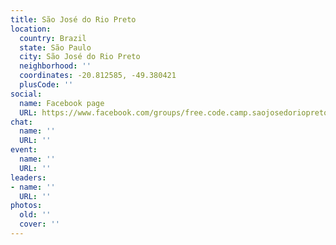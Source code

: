 ```yaml
---
title: São José do Rio Preto
location:
  country: Brazil
  state: São Paulo
  city: São José do Rio Preto
  neighborhood: ''
  coordinates: -20.812585, -49.380421
  plusCode: ''
social:
  name: Facebook page
  URL: https://www.facebook.com/groups/free.code.camp.saojosedoriopreto
chat:
  name: ''
  URL: ''
event:
  name: ''
  URL: ''
leaders:
- name: ''
  URL: ''
photos:
  old: ''
  cover: ''
---
```

